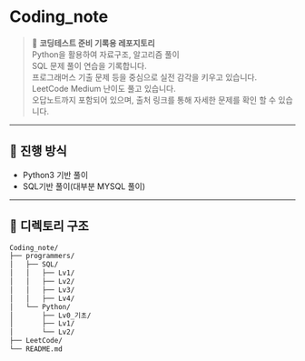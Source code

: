 # Coding_note
> 📌 **코딩테스트 준비 기록용 레포지토리**  
> Python을 활용하여 자료구조, 알고리즘 풀이</br>
>  SQL 문제 풀이 연습을 기록합니다.</br>
> 프로그래머스 기출 문제 등을 중심으로 실전 감각을 키우고 있습니다.</br>
> LeetCode Medium 난이도 풀고 있습니다.</br>
> 오답노트까지 포함되어 있으며, 출처 링크를 통해 자세한 문제를 확인 할 수 있습니다.

---

## 📆 진행 방식
- Python3 기반 풀이
- SQL기반 풀이(대부분 MYSQL 풀이)

---

## 📂 디렉토리 구조

```bash
Coding_note/
├── programmers/
│   ├── SQL/
│   │   ├── Lv1/
│   │   ├── Lv2/
│   │   ├── Lv3/
│   │   ├── Lv4/
│   └── Python/
│       ├── Lv0_기초/
│       ├── Lv1/
│       └── Lv2/
├── LeetCode/
└── README.md
